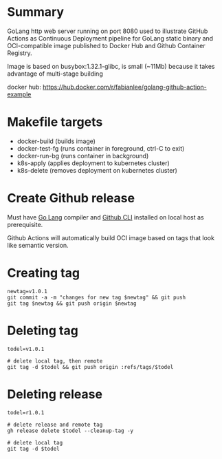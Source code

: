 # Summary

GoLang http web server running on port 8080 used to illustrate GitHub Actions as Continuous Deployment pipeline for GoLang static binary and OCI-compatible image published to Docker Hub and Github Container Registry.

Image is based on busybox:1.32.1-glibc, is small (~11Mb) because it takes advantage of multi-stage building

docker hub: https://hub.docker.com/r/fabianlee/golang-github-action-example

# Makefile targets
* docker-build (builds image)
* docker-test-fg (runs container in foreground, ctrl-C to exit)
* docker-run-bg (runs container in background)
* k8s-apply (applies deployment to kubernetes cluster)
* k8s-delete (removes deployment on kubernetes cluster)

# Create Github release

Must have [Go Lang](https://fabianlee.org/2022/10/29/golang-installing-the-go-programming-language-on-ubuntu-22-04/) compiler and [Github CLI](https://fabianlee.org/2022/04/21/github-cli-tool-for-repository-operations/) installed on local host as prerequisite.

Github Actions will automatically build OCI image based on tags that look like semantic version.

# Creating tag

```
newtag=v1.0.1
git commit -a -m "changes for new tag $newtag" && git push
git tag $newtag && git push origin $newtag
```

# Deleting tag

```
todel=v1.0.1

# delete local tag, then remote
git tag -d $todel && git push origin :refs/tags/$todel
```

# Deleting release

```
todel=r1.0.1

# delete release and remote tag
gh release delete $todel --cleanup-tag -y

# delete local tag
git tag -d $todel
```




